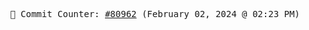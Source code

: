 <p align="center">
    <samp>
        📮 Commit Counter: <a href="https://github.com/Javascript-void0/Javascript-void0/commits/main">#80962</a> (February 02, 2024 @ 02:23 PM)
    </samp>
</p>